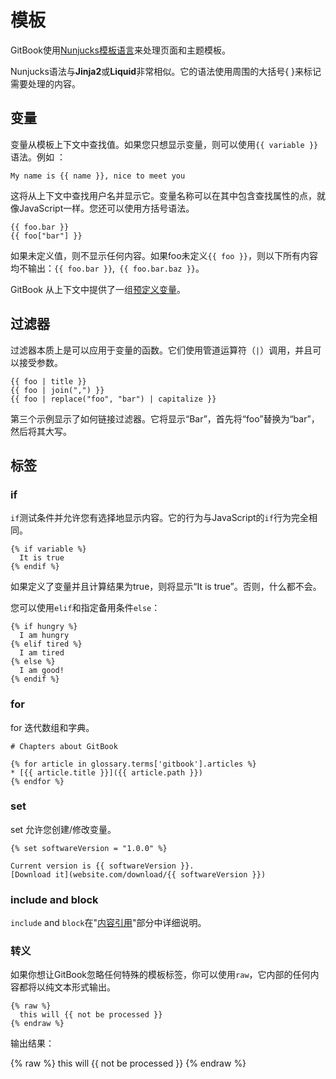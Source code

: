 # 模板

GitBook使用[Nunjucks模板语言](https://mozilla.github.io/nunjucks/ "Nunjucks模板语言")来处理页面和主题模板。

Nunjucks语法与**Jinja2**或**Liquid**非常相似。它的语法使用周围的大括号{ }来标记需要处理的内容。

## 变量

变量从模板上下文中查找值。如果您只想显示变量，则可以使用`{{ variable }}`语法。例如 ：

```twig
My name is {{ name }}, nice to meet you
```
这将从上下文中查找用户名并显示它。变量名称可以在其中包含查找属性的点，就像JavaScript一样。您还可以使用方括号语法。

```twig
{{ foo.bar }}
{{ foo["bar"] }}
```

如果未定义值，则不显示任何内容。如果foo未定义`{{ foo }}`，则以下所有内容均不输出：`{{ foo.bar }}`,` {{ foo.bar.baz }}`。

GitBook 从上下文中提供了一组[预定义变量](/templating/variables.html "预定义变量")。

## 过滤器

过滤器本质上是可以应用于变量的函数。它们使用管道运算符（`|`）调用，并且可以接受参数。

```twig
{{ foo | title }}
{{ foo | join(",") }}
{{ foo | replace("foo", "bar") | capitalize }}
```

第三个示例显示了如何链接过滤器。它将显示“Bar”，首先将“foo”替换为“bar”，然后将其大写。

## 标签

### if

`if`测试条件并允许您有选择地显示内容。它的行为与JavaScript的`if`行为完全相同。

```twig
{% if variable %}
  It is true
{% endif %}
```

如果定义了变量并且计算结果为true，则将显示“It is true”。否则，什么都不会。

您可以使用`elif`和指定备用条件`else`：

```twig
{% if hungry %}
  I am hungry
{% elif tired %}
  I am tired
{% else %}
  I am good!
{% endif %}
```

### for

for 迭代数组和字典。

```twig
# Chapters about GitBook

{% for article in glossary.terms['gitbook'].articles %}
* [{{ article.title }}]({{ article.path }})
{% endfor %}
```

### set

set 允许您创建/修改变量。

```twig
{% set softwareVersion = "1.0.0" %}

Current version is {{ softwareVersion }}.
[Download it](website.com/download/{{ softwareVersion }})
```
### include and block

`include` and `block`在"[内容引用](/templating/gitbook-conrefs.html "内容引用")"部分中详细说明。

### 转义
如果你想让GitBook忽略任何特殊的模板标签，你可以使用`raw`，它内部的任何内容都将以纯文本形式输出。

```twig
{% raw %}
  this will {{ not be processed }}
{% endraw %}
```

输出结果：

{% raw %}
  this will {{ not be processed }}
{% endraw %}
